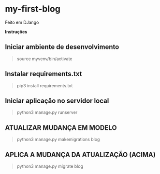# my-first-blog

Feito em DJango

**Instruções**


## Iniciar ambiente de desenvolvimento
> source myvenv/bin/activate


## Instalar requirements.txt
> pip3 install requirements.txt

## Iniciar aplicação no servidor local
> python3 manage.py runserver





## ATUALIZAR MUDANÇA EM MODELO
> python3 manage.py makemigrations blog


## APLICA A MUDANÇA DA ATUALIZAÇÃO (ACIMA)
> python3 manage.py migrate blog



